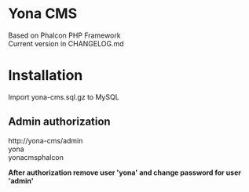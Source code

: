 Yona CMS
========

Based on Phalcon PHP Framework  
Current version in CHANGELOG.md

Installation
============

Import yona-cms.sql.gz to MySQL

Admin authorization
-------------------

http://yona-cms/admin  
yona  
yonacmsphalcon  

**After authorization remove user 'yona' and change password for user 'admin'**